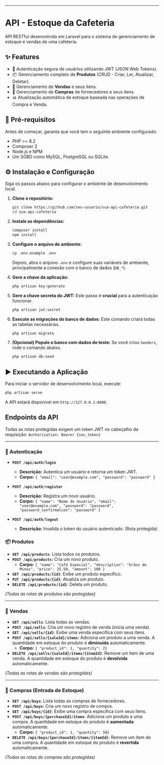 -----

# API - Estoque da Cafeteria

API RESTful desenvolvida em Laravel para o sistema de gerenciamento de estoque e vendas de uma cafeteria.

## ✨ Features

  * 🚀 Autenticação segura de usuários utilizando JWT (JSON Web Tokens).
  * 📦 Gerenciamento completo de **Produtos** (CRUD - Criar, Ler, Atualizar, Deletar).
  * 🛒 Gerenciamento de **Vendas** e seus itens.
  * 🚚 Gerenciamento de **Compras** de fornecedores e seus itens.
  * 📊 Atualização automática de estoque baseada nas operações de Compra e Venda.

## 🔧 Pré-requisitos

Antes de começar, garanta que você tem o seguinte ambiente configurado:

  * PHP \>= 8.2
  * Composer 2
  * Node.js e NPM
  * Um SGBD como MySQL, PostgreSQL ou SQLite.

## ⚙️ Instalação e Configuração

Siga os passos abaixo para configurar o ambiente de desenvolvimento local.

1.  **Clone o repositório:**

    ```bash
    git clone https://github.com/seu-usuario/sua-api-cafeteria.git
    cd sua-api-cafeteria
    ```

2.  **Instale as dependências:**

    ```bash
    composer install
    npm install
    ```

3.  **Configure o arquivo de ambiente:**

    ```bash
    cp .env.example .env
    ```

    Depois, abra o arquivo `.env` e configure suas variáveis de ambiente, principalmente a conexão com o banco de dados (`DB_*`).

4.  **Gere a chave da aplicação:**

    ```bash
    php artisan key:generate
    ```

5.  **Gere a chave secreta do JWT:**
    Este passo é **crucial** para a autenticação funcionar.

    ```bash
    php artisan jwt:secret
    ```

6.  **Execute as migrações do banco de dados:**
    Este comando criará todas as tabelas necessárias.

    ```bash
    php artisan migrate
    ```

7.  **(Opcional) Popule o banco com dados de teste:**
    Se você criou `Seeders`, rode o comando abaixo.

    ```bash
    php artisan db:seed
    ```

## ▶️ Executando a Aplicação

Para iniciar o servidor de desenvolvimento local, execute:

```bash
php artisan serve
```

A API estará disponível em `http://127.0.0.1:8000`.

## Endpoints da API

Todas as rotas protegidas exigem um token JWT no cabeçalho da requisição:
`Authorization: Bearer {seu_token}`

-----

### 🔑 Autenticação

  * **`POST /api/auth/login`**

      * **Descrição:** Autentica um usuário e retorna um token JWT.
      * **Corpo:** `{ "email": "user@example.com", "password": "password" }`

  * **`POST /api/auth/register`**

      * **Descrição:** Registra um novo usuário.
      * **Corpo:** `{ "name": "Nome do Usuário", "email": "user@example.com", "password": "password", "password_confirmation": "password" }`

  * **`POST /api/auth/logout`**

      * **Descrição:** Invalida o token do usuário autenticado. (Rota protegida)


### 📦 Produtos

  * **`GET /api/products`**: Lista todos os produtos.
  * **`POST /api/products`**: Cria um novo produto.
      * **Corpo:** `{ "name": "Café Especial", "description": "Grãos de Minas", "price": 25.50, "amount": 100 }`
  * **`GET /api/products/{id}`**: Exibe um produto específico.
  * **`PUT /api/products/{id}`**: Atualiza um produto.
  * **`DELETE /api/products/{id}`**: Deleta um produto.

*(Todas as rotas de produtos são protegidas)*

-----

### 🛒 Vendas

  * **`GET /api/sells`**: Lista todas as vendas.
  * **`POST /api/sells`**: Cria um novo registro de venda (inicia uma venda).
  * **`GET /api/sells/{id}`**: Exibe uma venda específica com seus itens.
  * **`POST /api/sells/{saleId}/items`**: Adiciona um produto a uma venda. A quantidade em estoque do produto é **diminuída** automaticamente.
      * **Corpo:** `{ "product_id": 1, "quantity": 2}`
  * **`DELETE /api/sells/{saleId}/items/{itemId}`**: Remove um item de uma venda. A quantidade em estoque do produto é **devolvida** automaticamente.

*(Todas as rotas de vendas são protegidas)*

-----

### 🚚 Compras (Entrada de Estoque)

  * **`GET /api/buys`**: Lista todas as compras de fornecedores.
  * **`POST /api/buys`**: Cria um novo registro de compra.
  * **`GET /api/buys/{id}`**: Exibe uma compra específica com seus itens.
  * **`POST /api/buys/{purchaseId}/items`**: Adiciona um produto a uma compra. A quantidade em estoque do produto é **aumentada** automaticamente.
      * **Corpo:** `{ "product_id": 1, "quantity": 50}`
  * **`DELETE /api/buys/{purchaseId}/items/{itemId}`**: Remove um item de uma compra. A quantidade em estoque do produto é **revertida** automaticamente.

*(Todas as rotas de compras são protegidas)*
